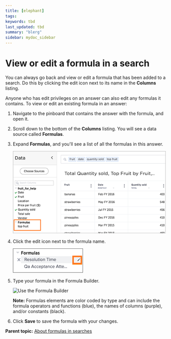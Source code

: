 ```yaml
---
title: [elephant]
tags: 
keywords: tbd
last_updated: tbd
summary: "blerg"
sidebar: mydoc_sidebar
---
```

# View or edit a formula in a search

You can always go back and view or edit a formula that has been added to a search. Do this by clicking the edit icon next to its name in the **Columns** listing.

Anyone who has edit privileges on an answer can also edit any formulas it contains. To view or edit an existing formula in an answer:

1.   Navigate to the pinboard that contains the answer with the formula, and open it. 
2.   Scroll down to the bottom of the **Columns** listing. You will see a data source called **Formulas**. 
3.   Expand **Formulas**, and you'll see a list of all the formulas in this answer. 

     ![](/pages/images/edit_formula_in_answer.png "Formulas section expanded to show formulas in the answer") 

4.   Click the edit icon next to the formula name. 

     ![](/pages/images/formula_edit_icon.png "The edit formula icon") 

5. Type your formula in the Formula Builder. 

     ![](../../shared/conrefs//pages/images/formula_builder.png "Use the Formula Builder") 

    **Note:** Formulas elements are color coded by type and can include the formula operators and functions​ (blue), the names of columns (purple)​, and/or constants​ (black).

6.   Click **Save** to save the formula with your changes. 

**Parent topic:** [About formulas in searches](../../pages/complex_searches/add_formula_to_search.html)

